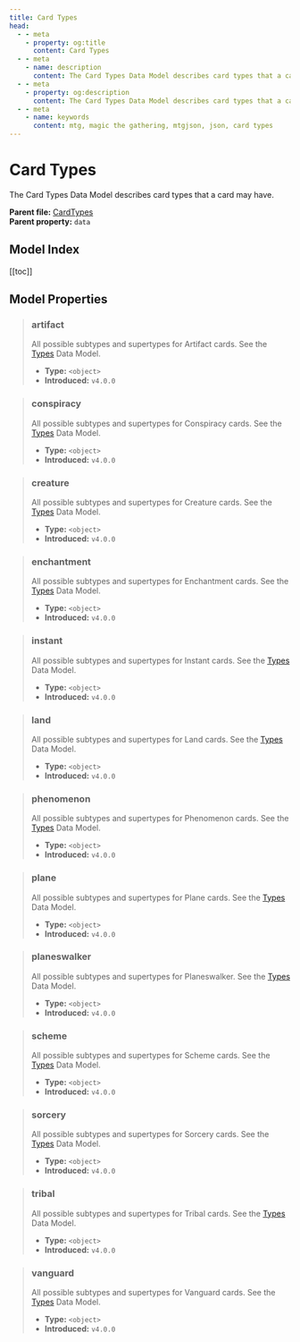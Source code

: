 ```yaml
---
title: Card Types
head:
  - - meta
    - property: og:title
      content: Card Types
  - - meta
    - name: description
      content: The Card Types Data Model describes card types that a card may have.
  - - meta
    - property: og:description
      content: The Card Types Data Model describes card types that a card may have.
  - - meta
    - name: keywords
      content: mtg, magic the gathering, mtgjson, json, card types
---
```


# Card Types

The Card Types Data Model describes card types that a card may have.

**Parent file:** [CardTypes](/downloads/all-files/#cardtypes)  
**Parent property:** `data`

## Model Index

<PropertyToggler/>

[[toc]]

## Model Properties

> ### artifact
>
> All possible subtypes and supertypes for Artifact cards. See the [Types](/data-models/types/) Data Model.
>
> - **Type:** `<object>`
> - **Introduced:** `v4.0.0`

> ### conspiracy
>
> All possible subtypes and supertypes for Conspiracy cards. See the [Types](/data-models/types/) Data Model.
>
> - **Type:** `<object>`
> - **Introduced:** `v4.0.0`

> ### creature
>
> All possible subtypes and supertypes for Creature cards. See the [Types](/data-models/types/) Data Model.
>
> - **Type:** `<object>`
> - **Introduced:** `v4.0.0`

> ### enchantment
>
> All possible subtypes and supertypes for Enchantment cards. See the [Types](/data-models/types/) Data Model.
>
> - **Type:** `<object>`
> - **Introduced:** `v4.0.0`

> ### instant
>
> All possible subtypes and supertypes for Instant cards. See the [Types](/data-models/types/) Data Model.
>
> - **Type:** `<object>`
> - **Introduced:** `v4.0.0`

> ### land
>
> All possible subtypes and supertypes for Land cards. See the [Types](/data-models/types/) Data Model.
>
> - **Type:** `<object>`
> - **Introduced:** `v4.0.0`

> ### phenomenon
>
> All possible subtypes and supertypes for Phenomenon cards. See the [Types](/data-models/types/) Data Model.
>
> - **Type:** `<object>`
> - **Introduced:** `v4.0.0`

> ### plane
>
> All possible subtypes and supertypes for Plane cards. See the [Types](/data-models/types/) Data Model.
>
> - **Type:** `<object>`
> - **Introduced:** `v4.0.0`

> ### planeswalker
>
> All possible subtypes and supertypes for Planeswalker. See the [Types](/data-models/types/) Data Model.
>
> - **Type:** `<object>`
> - **Introduced:** `v4.0.0`

> ### scheme
>
> All possible subtypes and supertypes for Scheme cards. See the [Types](/data-models/types/) Data Model.
>
> - **Type:** `<object>`
> - **Introduced:** `v4.0.0`

> ### sorcery
>
> All possible subtypes and supertypes for Sorcery cards. See the [Types](/data-models/types/) Data Model.
>
> - **Type:** `<object>`
> - **Introduced:** `v4.0.0`

> ### tribal
>
> All possible subtypes and supertypes for Tribal cards. See the [Types](/data-models/types/) Data Model.
>
> - **Type:** `<object>`
> - **Introduced:** `v4.0.0`

> ### vanguard
>
> All possible subtypes and supertypes for Vanguard cards. See the [Types](/data-models/types/) Data Model.
>
> - **Type:** `<object>`
> - **Introduced:** `v4.0.0`
